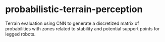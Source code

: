 # probabilistic-terrain-perception
Terrain evaluation using CNN to generate a discretized matrix of probabilities with zones related to stability and potential support points for legged robots.
